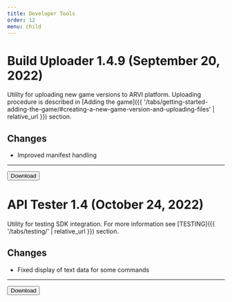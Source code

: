 ```yaml
---
title: Developer Tools
order: 12
menu: child
---
```


# Build Uploader 1.4.9 (September 20, 2022)

Utility for uploading new game versions to ARVI platform. Uploading procedure is described in [Adding the game]({{ '/tabs/getting-started-adding-the-game/#creating-a-new-game-version-and-uploading-files' | relative_url }}) section.

## Changes
- Improved manifest handling

<hr>
<button onclick="window.open('https://storage-eu-east-2.arvilab.com/storage/applications/3/4b3e2797-34c6-45a7-84a7-11dc0e4f6bc4/versions/ff1e83fc-84f7-45a3-8f17-f0707dd10905/files/Build%20Uploader%20Setup.exe')" type="button" class="btn btn-dark btn-lg">Download</button>

# API Tester 1.4 (October 24, 2022)

Utility for testing SDK integration. For more information see [TESTING]({{ '/tabs/testing/' | relative_url }}) section.

## Changes
- Fixed display of text data for some commands

<hr>
<button onclick="window.open('https://storage-eu-east-2.arvilab.com/storage/applications/3/cee1325e-f16a-4237-b92a-eda4d30803f5/versions/4ef9d0b5-ed6b-4ce0-9600-7f9e8d289741/files/APITester.exe')" type="button" class="btn btn-dark btn-lg">Download</button>
